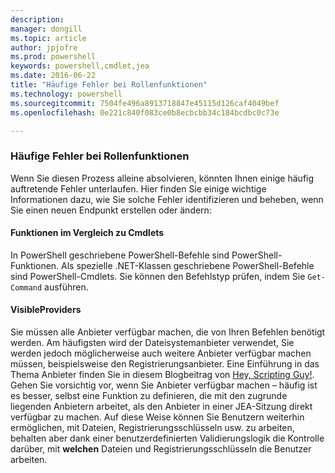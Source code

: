 ```yaml
---
description: 
manager: dongill
ms.topic: article
author: jpjofre
ms.prod: powershell
keywords: powershell,cmdlet,jea
ms.date: 2016-06-22
title: "Häufige Fehler bei Rollenfunktionen"
ms.technology: powershell
ms.sourcegitcommit: 7504fe496a8913718847e45115d126caf4049bef
ms.openlocfilehash: 0e221c840f083ce0b8ecbcbb34c184bcdbc0c73e

---
```


### Häufige Fehler bei Rollenfunktionen
Wenn Sie diesen Prozess alleine absolvieren, könnten Ihnen einige häufig auftretende Fehler unterlaufen.
Hier finden Sie einige wichtige Informationen dazu, wie Sie solche Fehler identifizieren und beheben, wenn Sie einen neuen Endpunkt erstellen oder ändern:

#### Funktionen im Vergleich zu Cmdlets
In PowerShell geschriebene PowerShell-Befehle sind PowerShell-Funktionen.
Als spezielle .NET-Klassen geschriebene PowerShell-Befehle sind PowerShell-Cmdlets.
Sie können den Befehlstyp prüfen, indem Sie `Get-Command` ausführen.

#### VisibleProviders
Sie müssen alle Anbieter verfügbar machen, die von Ihren Befehlen benötigt werden.
Am häufigsten wird der Dateisystemanbieter verwendet, Sie werden jedoch möglicherweise auch weitere Anbieter verfügbar machen müssen, beispielsweise den Registrierungsanbieter.
Eine Einführung in das Thema Anbieter finden Sie in diesem Blogbeitrag von [Hey, Scripting Guy!](http://blogs.technet.com/b/heyscriptingguy/archive/2015/04/20/find-and-use-windows-powershell-providers.aspx).
Gehen Sie vorsichtig vor, wenn Sie Anbieter verfügbar machen – häufig ist es besser, selbst eine Funktion zu definieren, die mit den zugrunde liegenden Anbietern arbeitet, als den Anbieter in einer JEA-Sitzung direkt verfügbar zu machen.
Auf diese Weise können Sie Benutzern weiterhin ermöglichen, mit Dateien, Registrierungsschlüsseln usw. zu arbeiten, behalten aber dank einer benutzerdefinierten Validierungslogik die Kontrolle darüber, mit **welchen** Dateien und Registrierungsschlüsseln die Benutzer arbeiten.




<!--HONumber=Jun16_HO4-->


